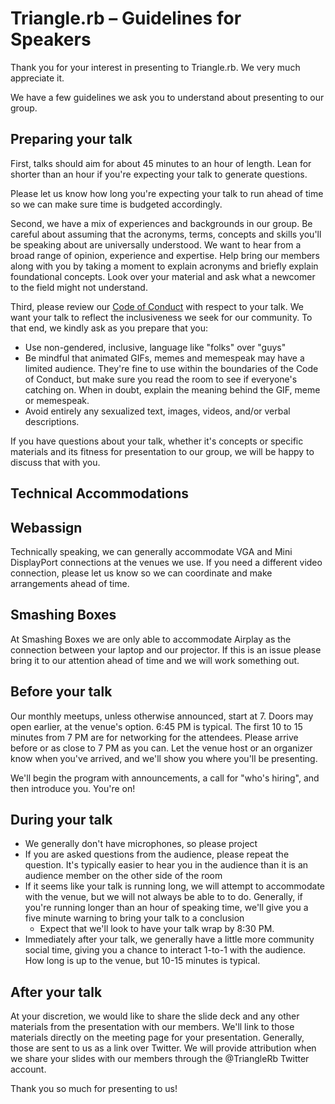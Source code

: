 # Triangle.rb – Guidelines for Speakers

Thank you for your interest in presenting to Triangle.rb. We very much
appreciate it.

We have a few guidelines we ask you to understand about presenting to our group.

## Preparing your talk

First, talks should aim for about 45 minutes to an hour of length. Lean for
shorter than an hour if you're expecting your talk to generate questions.

Please let us know how long you're expecting your talk to run ahead of time so
we can make sure time is budgeted accordingly.

Second, we have a mix of experiences and backgrounds in our group. Be careful
about assuming that the acronyms, terms, concepts and skills you'll be speaking
about are universally understood. We want to hear from a broad range of opinion,
experience and expertise. Help bring our members along with you by taking a
moment to explain acronyms and briefly explain foundational concepts. Look over
your material and ask what a newcomer to the field might not understand.

Third, please review our [Code of Conduct][conduct] with respect to your talk.
We want your talk to reflect the inclusiveness we seek for our community. To
that end, we kindly ask as you prepare that you:

* Use non-gendered, inclusive, language like "folks" over "guys"
* Be mindful that animated GIFs, memes and memespeak may have a limited
  audience. They're fine to use within the boundaries of the Code of Conduct,
  but make sure you read the room to see if everyone's catching on. When in
  doubt, explain the meaning behind the GIF, meme or memespeak.
* Avoid entirely any sexualized text, images, videos, and/or verbal
  descriptions.

If you have questions about your talk, whether it's concepts or specific
materials and its fitness for presentation to our group, we will be happy to
discuss that with you.

## Technical Accommodations

## Webassign
Technically speaking, we can generally accommodate VGA and Mini DisplayPort
connections at the venues we use. If you need a different video connection,
please let us know so we can coordinate and make arrangements ahead of time.

## Smashing Boxes
At Smashing Boxes we are only able to accommodate Airplay as the connection
between your laptop and our projector. If this is an issue please bring it
to our attention ahead of time and we will work something out.

[conduct]: code-of-conduct.md

## Before your talk

Our monthly meetups, unless otherwise announced, start at 7. Doors may open
earlier, at the venue's option. 6:45 PM is typical. The first 10 to 15
minutes from 7 PM are for networking for the attendees. Please arrive before or
as close to 7 PM as you can. Let the venue host or an organizer know when you've
arrived, and we'll show you where you'll be presenting.

We'll begin the program with announcements, a call for "who's hiring", and then
introduce you. You're on!

## During your talk

* We generally don't have microphones, so please project
* If you are asked questions from the audience, please repeat the question. It's
  typically easier to hear you in the audience than it is an audience member on
  the other side of the room
* If it seems like your talk is running long, we will attempt to accommodate
  with the venue, but we will not always be able to to do. Generally, if you're
  running longer than an hour of speaking time, we'll give you a five minute
  warning to bring your talk to a conclusion
  * Expect that we'll look to have your talk wrap by 8:30 PM.
* Immediately after your talk, we generally have a little more community social
  time, giving you a chance to interact 1-to-1 with the audience. How long is up
  to the venue, but 10-15 minutes is typical.

## After your talk

At your discretion, we would like to share the slide deck and any other
materials from the presentation with our members. We'll link to those materials
directly on the meeting page for your presentation. Generally, those are sent to
us as a link over Twitter. We will provide attribution when we share your slides
with our members through the @TriangleRb Twitter account.

Thank you so much for presenting to us!
